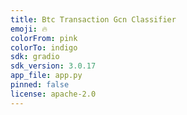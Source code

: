 ```yaml
---
title: Btc Transaction Gcn Classifier
emoji: 🔥
colorFrom: pink
colorTo: indigo
sdk: gradio
sdk_version: 3.0.17
app_file: app.py
pinned: false
license: apache-2.0
---
```

